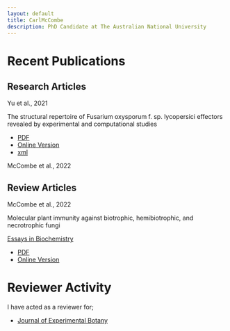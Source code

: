 ```yaml
---
layout: default
title: CarlMcCombe
description: PhD Candidate at The Australian National University
---
```


# Recent Publications

## Research Articles

Yu et al., 2021

The structural repertoire of Fusarium oxysporum f. sp. lycopersici effectors revealed by experimental and computational studies
- [PDF](/assets/papers/Yu_2021.pdf) 
- [Online Version](https://doi.org/10.1101/2021.12.14.472499) 
- [xml](/assets/papers/yu_22.xml)

McCombe et al., 2022

## Review Articles

McCombe et al., 2022

Molecular plant immunity against biotrophic, hemibiotrophic, and necrotrophic fungi

[Essays in Biochemistry](https://portlandpress.com/essaysbiochem)
- [PDF](/assets/papers/)
- [Online Version]()

# Reviewer Activity

I have acted as a reviewer for;

- [Journal of Experimental Botany](https://academic.oup.com/jxb)
